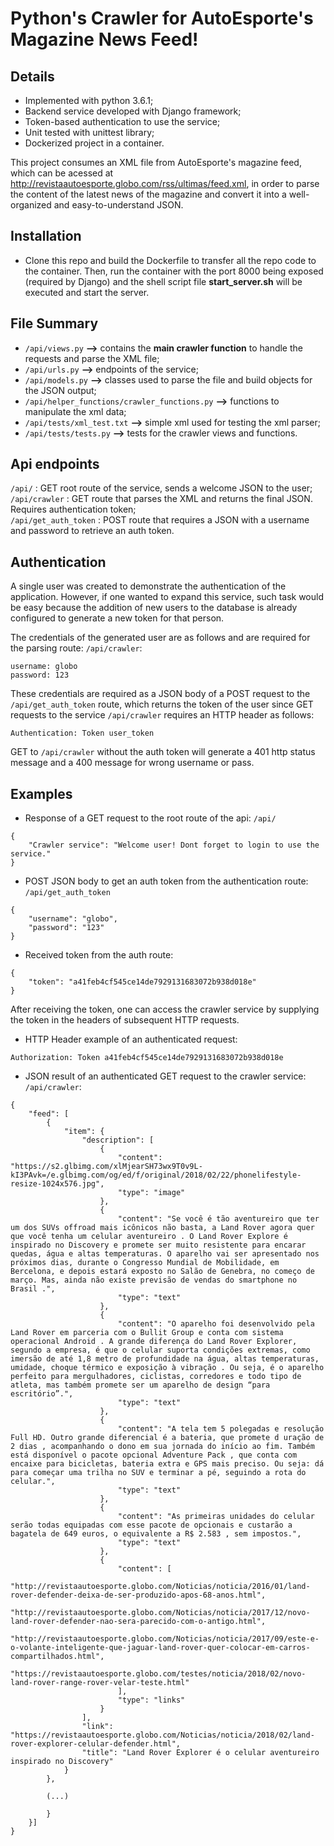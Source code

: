 # Python's Crawler for AutoEsporte's Magazine News Feed!

## Details

* Implemented with python 3.6.1;
* Backend service developed with Django framework;
* Token-based authentication to use the service;
* Unit tested with unittest library;
* Dockerized project in a container.

This project consumes an XML file from AutoEsporte's magazine feed, which can be acessed at
http://revistaautoesporte.globo.com/rss/ultimas/feed.xml, in order to parse the content of 
the latest news of the magazine and convert it into a well-organized and easy-to-understand JSON.

## Installation

* Clone this repo and build the Dockerfile to transfer all the repo code to the container. Then, run the container
with the port 8000 being exposed (required by Django) and the shell script file **start_server.sh** will be executed 
and start the server.

## File Summary

* ```/api/views.py```  **-->** contains the **main crawler function** to handle the requests and parse the XML file; <br/>
* ```/api/urls.py```   **-->** endpoints of the service; <br/>
* ```/api/models.py``` **-->** classes used to parse the file and build objects for the JSON output; <br/>
* ```/api/helper_functions/crawler_functions.py``` **-->** functions to manipulate the xml data; <br/>
* ```/api/tests/xml_test.txt``` **-->** simple xml used for testing the xml parser; <br/>
* ```/api/tests/tests.py``` **-->** tests for the crawler views and functions. <br/>

## Api endpoints

```/api/``` : GET root route of the service, sends a welcome JSON to the user; <br/>
```/api/crawler``` : GET route that parses the XML and returns the final JSON. Requires authentication token; <br/>
```/api/get_auth_token``` : POST route that requires a JSON with a username and password to retrieve an auth token. <br/>

## Authentication

A single user was created to demonstrate the authentication of the application. However, if one wanted to expand this 
service, such task would be easy because the addition of new users to the database is already configured to generate 
a new token for that person.

The credentials of the generated user are as follows and are required for the parsing route: ```/api/crawler```:

```
username: globo
password: 123
```

These credentials are required as a JSON body of a POST request to the ```/api/get_auth_token``` route, which returns
the token of the user since GET requests to the service ```/api/crawler``` requires an HTTP header as follows:

```Authentication: Token user_token```

GET to ```/api/crawler``` without the auth token will generate a 401 http status message and a 400 message for wrong 
username or pass.

## Examples

* Response of a GET request to the root route of the api: ```/api/```

```
{
    "Crawler service": "Welcome user! Dont forget to login to use the service."
}
```

* POST JSON body to get an auth token from the authentication route: ```/api/get_auth_token```

```
{
    "username": "globo",
    "password": "123"	
}
```

* Received token from the auth route:

```
{
    "token": "a41feb4cf545ce14de7929131683072b938d018e"
}
```

After receiving the token, one can access the crawler service by supplying the token in the headers of subsequent HTTP requests.

* HTTP Header example of an authenticated request:
```
Authorization: Token a41feb4cf545ce14de7929131683072b938d018e
```

* JSON result of an authenticated GET request to the crawler service: ```/api/crawler```:

```
{
    "feed": [
        {
            "item": {
                "description": [
                    {
                        "content": "https://s2.glbimg.com/xlMjearSH73wx9T0v9L-kI3PAvk=/e.glbimg.com/og/ed/f/original/2018/02/22/phonelifestyle-resize-1024x576.jpg",
                        "type": "image"
                    },
                    {
                        "content": "Se você é tão aventureiro que ter um dos SUVs offroad mais icônicos não basta, a Land Rover agora quer que você tenha um celular aventureiro . O Land Rover Explore é inspirado no Discovery e promete ser muito resistente para encarar quedas, água e altas temperaturas. O aparelho vai ser apresentado nos próximos dias, durante o Congresso Mundial de Mobilidade, em Bercelona, e depois estará exposto no Salão de Genebra, no começo de março. Mas, ainda não existe previsão de vendas do smartphone no Brasil .",
                        "type": "text"
                    },
                    {
                        "content": "O aparelho foi desenvolvido pela Land Rover em parceria com o Bullit Group e conta com sistema operacional Android . A grande diferença do Land Rover Explorer, segundo a empresa, é que o celular suporta condições extremas, como imersão de até 1,8 metro de profundidade na água, altas temperaturas, umidade, choque térmico e exposição à vibração . Ou seja, é o aparelho perfeito para mergulhadores, ciclistas, corredores e todo tipo de atleta, mas também promete ser um aparelho de design “para escritório”.",
                        "type": "text"
                    },
                    {
                        "content": "A tela tem 5 polegadas e resolução Full HD. Outro grande diferencial é a bateria, que promete d uração de 2 dias , acompanhando o dono em sua jornada do início ao fim. Também está disponível o pacote opcional Adventure Pack , que conta com encaixe para bicicletas, bateria extra e GPS mais preciso. Ou seja: dá para começar uma trilha no SUV e terminar a pé, seguindo a rota do celular.",
                        "type": "text"
                    },
                    {
                        "content": "As primeiras unidades do celular serão todas equipadas com esse pacote de opcionais e custarão a bagatela de 649 euros, o equivalente a R$ 2.583 , sem impostos.",
                        "type": "text"
                    },
                    {
                        "content": [
                            "http://revistaautoesporte.globo.com/Noticias/noticia/2016/01/land-rover-defender-deixa-de-ser-produzido-apos-68-anos.html",
                            "http://revistaautoesporte.globo.com/Noticias/noticia/2017/12/novo-land-rover-defender-nao-sera-parecido-com-o-antigo.html",
                            "http://revistaautoesporte.globo.com/Noticias/noticia/2017/09/este-e-o-volante-inteligente-que-jaguar-land-rover-quer-colocar-em-carros-compartilhados.html",
                            "https://revistaautoesporte.globo.com/testes/noticia/2018/02/novo-land-rover-range-rover-velar-teste.html"
                        ],
                        "type": "links"
                    }
                ],
                "link": "https://revistaautoesporte.globo.com/Noticias/noticia/2018/02/land-rover-explorer-celular-defender.html",
                "title": "Land Rover Explorer é o celular aventureiro inspirado no Discovery"
            }
        }, 
        
        (...)
        
        }
    }]
}        
```
